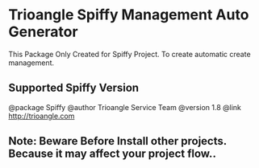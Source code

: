 # Trioangle Spiffy Management Auto Generator

This Package Only Created for Spiffy Project.
To create automatic create management.

## Supported Spiffy Version 

@package     Spiffy
@author      Trioangle Service Team
@version     1.8
@link        http://trioangle.com


## Note: Beware Before Install other projects. Because it may affect your project flow.. 